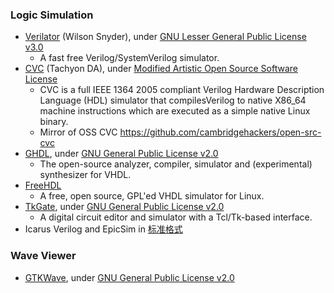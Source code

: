 ### Logic Simulation
 - [Verilator](https://www.veripool.org/wiki/verilator) (Wilson Snyder), under [GNU Lesser General Public License v3.0](https://github.com/verilator/verilator/blob/master/LICENSE)
   - A fast free Verilog/SystemVerilog simulator.
 - [CVC](http://www.tachyon-da.com/what-is-cvc/) (Tachyon DA), under [Modified Artistic Open Source Software License](tachyon-da.com/licensing-faq/)
   - CVC is a full IEEE 1364 2005 compliant Verilog Hardware Description Language (HDL) simulator that compilesVerilog to native X86_64 machine instructions which are executed as a simple native Linux binary.
   - Mirror of OSS CVC https://github.com/cambridgehackers/open-src-cvc
 - [GHDL](https://github.com/ghdl/ghdl), under [GNU General Public License v2.0](https://github.com/ghdl/ghdl/blob/master/COPYING.md)
   - The open-source analyzer, compiler, simulator and (experimental) synthesizer for VHDL.
 - [FreeHDL](http://freehdl.seul.org/)
   - A free, open source, GPL'ed VHDL simulator for Linux.
 - [TkGate](https://github.com/bnoordhuis/tkgate), under [GNU General Public License v2.0](https://github.com/bnoordhuis/tkgate/blob/master/COPYING)
   - A digital circuit editor and simulator with a Tcl/Tk-based interface.
 - Icarus Verilog and EpicSim in [标准格式](../../flow/standard/)

### Wave Viewer
- [GTKWave](https://github.com/gtkwave/gtkwave), under [GNU General Public License v2.0](https://github.com/gtkwave/gtkwave/blob/master/LICENSE)
